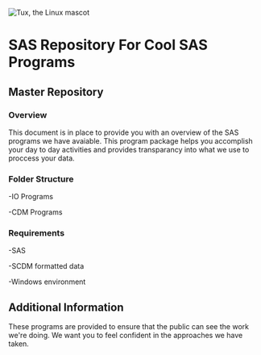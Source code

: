 ![Tux, the Linux mascot](https://upload.wikimedia.org/wikipedia/commons/a/af/Tux.png)

# SAS Repository For Cool SAS Programs 

## Master Repository

### Overview 
This document is in place to provide you with an overview of the SAS programs we have avaiable. This program package helps you accomplish 
your day to day activities and provides transparancy into what we use to proccess your data. 

### Folder Structure 

-IO Programs  

-CDM Programs  


### Requirements 

-SAS  

-SCDM formatted data  

-Windows environment  


## Additional Information 

These programs are provided to ensure that the public can see the work we're doing. We want you to feel confident in the approaches we have
taken. 
